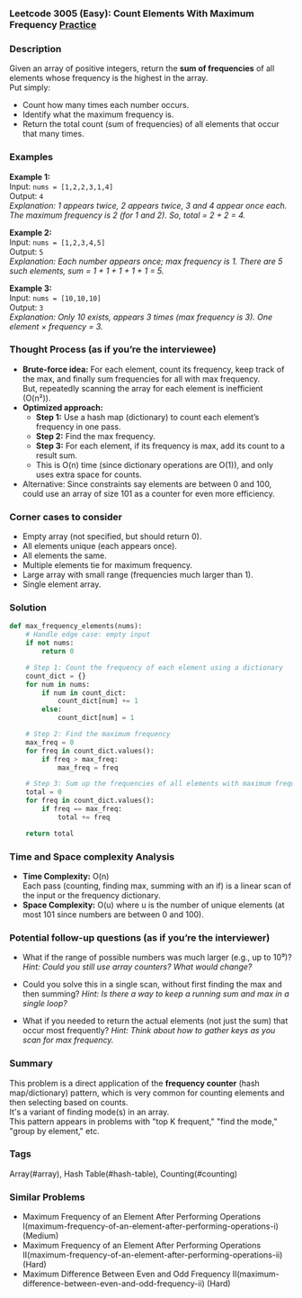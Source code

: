 ### Leetcode 3005 (Easy): Count Elements With Maximum Frequency [Practice](https://leetcode.com/problems/count-elements-with-maximum-frequency)

### Description  
Given an array of positive integers, return the **sum of frequencies** of all elements whose frequency is the highest in the array.  
Put simply:  
- Count how many times each number occurs.
- Identify what the maximum frequency is.
- Return the total count (sum of frequencies) of all elements that occur that many times.

### Examples  

**Example 1:**  
Input: `nums = [1,2,2,3,1,4]`  
Output: `4`  
*Explanation: 1 appears twice, 2 appears twice, 3 and 4 appear once each. The maximum frequency is 2 (for 1 and 2). So, total = 2 + 2 = 4.*

**Example 2:**  
Input: `nums = [1,2,3,4,5]`  
Output: `5`  
*Explanation: Each number appears once; max frequency is 1. There are 5 such elements, sum = 1 + 1 + 1 + 1 + 1 = 5.*

**Example 3:**  
Input: `nums = [10,10,10]`  
Output: `3`  
*Explanation: Only 10 exists, appears 3 times (max frequency is 3). One element × frequency = 3.*

### Thought Process (as if you’re the interviewee)  
- **Brute-force idea:** For each element, count its frequency, keep track of the max, and finally sum frequencies for all with max frequency.  
  But, repeatedly scanning the array for each element is inefficient (O(n²)).
- **Optimized approach:**  
  - **Step 1:** Use a hash map (dictionary) to count each element’s frequency in one pass.
  - **Step 2:** Find the max frequency.
  - **Step 3:** For each element, if its frequency is max, add its count to a result sum.
  - This is O(n) time (since dictionary operations are O(1)), and only uses extra space for counts.
- Alternative: Since constraints say elements are between 0 and 100, could use an array of size 101 as a counter for even more efficiency.

### Corner cases to consider  
- Empty array (not specified, but should return 0).
- All elements unique (each appears once).
- All elements the same.
- Multiple elements tie for maximum frequency.
- Large array with small range (frequencies much larger than 1).
- Single element array.

### Solution

```python
def max_frequency_elements(nums):
    # Handle edge case: empty input
    if not nums:
        return 0

    # Step 1: Count the frequency of each element using a dictionary
    count_dict = {}
    for num in nums:
        if num in count_dict:
            count_dict[num] += 1
        else:
            count_dict[num] = 1

    # Step 2: Find the maximum frequency
    max_freq = 0
    for freq in count_dict.values():
        if freq > max_freq:
            max_freq = freq

    # Step 3: Sum up the frequencies of all elements with maximum frequency
    total = 0
    for freq in count_dict.values():
        if freq == max_freq:
            total += freq

    return total
```

### Time and Space complexity Analysis  

- **Time Complexity:** O(n)  
  Each pass (counting, finding max, summing with an if) is a linear scan of the input or the frequency dictionary.
- **Space Complexity:** O(u) where u is the number of unique elements (at most 101 since numbers are between 0 and 100).

### Potential follow-up questions (as if you’re the interviewer)  

- What if the range of possible numbers was much larger (e.g., up to 10⁹)?
  *Hint: Could you still use array counters? What would change?*

- Could you solve this in a single scan, without first finding the max and then summing?
  *Hint: Is there a way to keep a running sum and max in a single loop?*

- What if you needed to return the actual elements (not just the sum) that occur most frequently?
  *Hint: Think about how to gather keys as you scan for max frequency.*

### Summary
This problem is a direct application of the **frequency counter** (hash map/dictionary) pattern, which is very common for counting elements and then selecting based on counts.  
It's a variant of finding mode(s) in an array.  
This pattern appears in problems with "top K frequent," "find the mode," "group by element," etc.

### Tags
Array(#array), Hash Table(#hash-table), Counting(#counting)

### Similar Problems
- Maximum Frequency of an Element After Performing Operations I(maximum-frequency-of-an-element-after-performing-operations-i) (Medium)
- Maximum Frequency of an Element After Performing Operations II(maximum-frequency-of-an-element-after-performing-operations-ii) (Hard)
- Maximum Difference Between Even and Odd Frequency II(maximum-difference-between-even-and-odd-frequency-ii) (Hard)